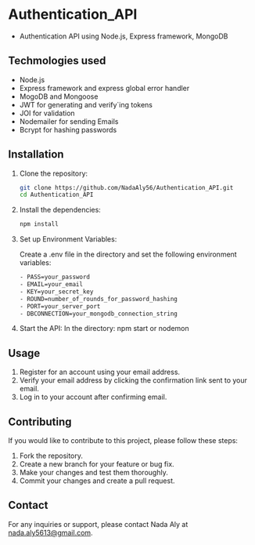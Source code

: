 
# Authentication_API
- Authentication API using Node.js, Express framework, MongoDB

## Techmologies used 
- Node.js
- Express framework and express global error handler
- MogoDB and Mongoose
- JWT for generating and verify`ing tokens
- JOI for validation
- Nodemailer for sending Emails
- Bcrypt for hashing passwords

## Installation

1. Clone the repository:
   ```bash
   git clone https://github.com/NadaAly56/Authentication_API.git
   cd Authentication_API

2. Install the dependencies:
    ```bash
    npm install

3. Set up Environment Variables:
  
      Create a .env file in the directory and set the following environment variables:
      ```bash
      - PASS=your_password
      - EMAIL=your_email
      - KEY=your_secret_key
      - ROUND=number_of_rounds_for_password_hashing
      - PORT=your_server_port
      - DBCONNECTION=your_mongodb_connection_string

6. Start the API:
    In the directory:
    npm start
    or nodemon

## Usage

1. Register for an account using your email address.
2. Verify your email address by clicking the confirmation link sent to your email.
3. Log in to your account after confirming email.

## Contributing
   If you would like to contribute to this project, please follow these steps:

1. Fork the repository.
2. Create a new branch for your feature or bug fix.
3. Make your changes and test them thoroughly.
4. Commit your changes and create a pull request.

## Contact
   For any inquiries or support, please contact Nada Aly at nada.aly5613@gmail.com.
